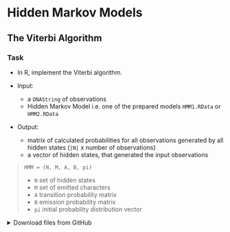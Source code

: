 # Hidden Markov Models

## The Viterbi Algorithm
### Task
 * In R, implement the Viterbi algorithm. 

 * Input:
   * a `DNAString` of observations
   * Hidden Markov Model i.e. one of the prepared models `HMM1.RData` or `HMM2.RData`

 * Output:
   * matrix of calculated probabilities for all observations generated by all hidden states (`|N|` x number of observations)
   * a vector of hidden states, that generated the input observations


> `HMM = (N, M, A, B, pi)`
> * `N` set of hidden states
> * `M` set of emitted characters
> * `A` transition probability matrix
> * `B` emission probability matrix
> * `pi` initial probability distribution vector


<details>
<summary>Download files from GitHub</summary>
<details>
<summary>Basic Git settings</summary>

> * Configure the Git editor
> ```bash
> git config --global core.editor notepad
> ```
> * Configure your name and email address
> ```bash
> git config --global user.name "Zuzana Nova"
> git config --global user.email z.nova@vut.cz
> ```
> * Check current settings
> ```bash
> git config --global --list
> ```
>
</details>

* Create a fork on your GitHub account. 
  On the GitHub page of this repository find a <kbd>Fork</kbd> button in the upper right corner.
  
* Clone forked repository from your GitHub page to your computer:
```bash
git clone <fork repository address>
```
* In a local repository, set new remote for a project repository:
```bash
git remote add upstream https://github.com/mpa-prg/exercise_11.git
```

#### Send files to GitHub
Create a new commit and send new changes to your remote repository.
* Add file to a new commit.
```bash
git add <file_name>
```
* Create a new commit, enter commit message, save the file and close it.
```bash
git commit
```
* Send a new commit to your GitHub repository.
```bash
git push origin main
```

</details>
